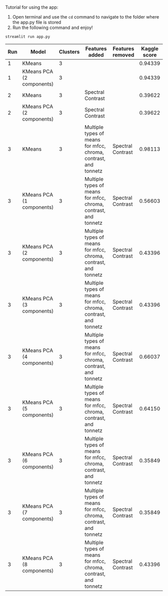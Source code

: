Tutorial for using the app:
1. Open terminal and use the `cd` command to navigate to the folder where the app.py file is stored
2. Run the following command and enjoy! 
```terminal
streamlit run app.py
```





| Run | Model | Clusters | Features added | Features removed | Kaggle score | 
| - | - | - | - | - | - |
| 1 | KMeans | 3 | | | 0.94339 |
| 1 | KMeans PCA (2 components) | 3 | | | 0.94339 |
| 2 | KMeans | 3 | Spectral Contrast | | 0.39622 |
| 2 | KMeans PCA (2 components) | 3 | Spectral Contrast | | 0.39622 |
| 3 | KMeans | 3 | Multiple types of means for mfcc, chroma, contrast, and tonnetz | Spectral Contrast | 0.98113 |
| 3 | KMeans PCA (1 components) | 3 | Multiple types of means for mfcc, chroma, contrast, and tonnetz | Spectral Contrast | 0.56603 |
| 3 | KMeans PCA (2 components) | 3 | Multiple types of means for mfcc, chroma, contrast, and tonnetz | Spectral Contrast | 0.43396 |
| 3 | KMeans PCA (3 components) | 3 | Multiple types of means for mfcc, chroma, contrast, and tonnetz | Spectral Contrast | 0.43396 |
| 3 | KMeans PCA (4 components) | 3 | Multiple types of means for mfcc, chroma, contrast, and tonnetz | Spectral Contrast | 0.66037 |
| 3 | KMeans PCA (5 components) | 3 | Multiple types of means for mfcc, chroma, contrast, and tonnetz | Spectral Contrast | 0.64150 |
| 3 | KMeans PCA (6 components) | 3 | Multiple types of means for mfcc, chroma, contrast, and tonnetz | Spectral Contrast | 0.35849 |
| 3 | KMeans PCA (7 components) | 3 | Multiple types of means for mfcc, chroma, contrast, and tonnetz | Spectral Contrast | 0.35849 |
| 3 | KMeans PCA (8 components) | 3 | Multiple types of means for mfcc, chroma, contrast, and tonnetz | Spectral Contrast | 0.43396 |

